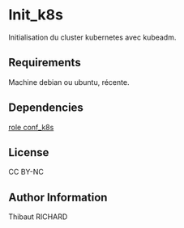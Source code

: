 Init_k8s
=========

Initialisation du cluster kubernetes avec kubeadm.

Requirements
------------

Machine debian ou ubuntu, récente.

Dependencies
------------

[role conf_k8s](https://github.com/Thibaut833/conf_k8s)

License
-------

CC BY-NC

Author Information
------------------

Thibaut RICHARD
